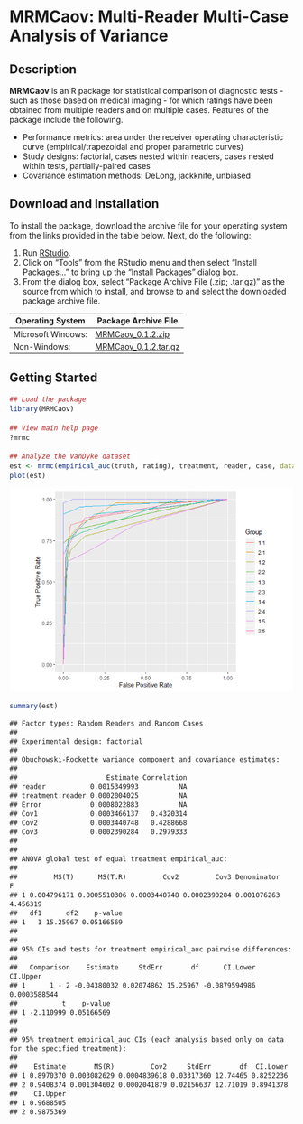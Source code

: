 MRMCaov: Multi-Reader Multi-Case Analysis of Variance
================

## Description

**MRMCaov** is an R package for statistical comparison of diagnostic
tests - such as those based on medical imaging - for which ratings have
been obtained from multiple readers and on multiple cases. Features of
the package include the following.

  - Performance metrics: area under the receiver operating
    characteristic curve (empirical/trapezoidal and proper parametric
    curves)
  - Study designs: factorial, cases nested within readers, cases nested
    within tests, partially-paired cases
  - Covariance estimation methods: DeLong, jackknife, unbiased

## Download and Installation

To install the package, download the archive file for your operating
system from the links provided in the table below. Next, do the
following:

1.  Run [RStudio](https://www.rstudio.com/products/rstudio/).
2.  Click on “Tools” from the RStudio menu and then select “Install
    Packages…” to bring up the “Install Packages” dialog box.
3.  From the dialog box, select “Package Archive File (.zip; .tar.gz)”
    as the source from which to install, and browse to and select the
    downloaded package archive
file.

| Operating System   | Package Archive File                                                                                                                             |
| ------------------ | ------------------------------------------------------------------------------------------------------------------------------------------------ |
| Microsoft Windows: | [MRMCaov\_0.1.2.zip](https://iowa-my.sharepoint.com/:u:/g/personal/bjsmith_uiowa_edu/EZlO1rYXXZ9HiT4fD4Q5AF8B-tyJQw087MlMfbsp-4nZEQ?e=mvIZPk)    |
| Non-Windows:       | [MRMCaov\_0.1.2.tar.gz](https://iowa-my.sharepoint.com/:u:/g/personal/bjsmith_uiowa_edu/EVvhUJr9mxJNixFiQVvFx8oB11kISQDxWz_Ay4gIPWb1nw?e=ZmIlUf) |

## Getting Started

``` r
## Load the package
library(MRMCaov)

## View main help page
?mrmc

## Analyze the VanDyke dataset
est <- mrmc(empirical_auc(truth, rating), treatment, reader, case, data = VanDyke)
plot(est)
```

![](README_files/figure-gfm/mrmc-1.png)<!-- -->

``` r
summary(est)
```

    ## Factor types: Random Readers and Random Cases
    ## 
    ## Experimental design: factorial 
    ## 
    ## Obuchowski-Rockette variance component and covariance estimates:
    ## 
    ##                      Estimate Correlation
    ## reader           0.0015349993          NA
    ## treatment:reader 0.0002004025          NA
    ## Error            0.0008022883          NA
    ## Cov1             0.0003466137   0.4320314
    ## Cov2             0.0003440748   0.4288668
    ## Cov3             0.0002390284   0.2979333
    ## 
    ## 
    ## ANOVA global test of equal treatment empirical_auc:
    ## 
    ##         MS(T)      MS(T:R)         Cov2         Cov3 Denominator        F
    ## 1 0.004796171 0.0005510306 0.0003440748 0.0002390284 0.001076263 4.456319
    ##   df1      df2    p-value
    ## 1   1 15.25967 0.05166569
    ## 
    ## 
    ## 95% CIs and tests for treatment empirical_auc pairwise differences:
    ## 
    ##   Comparison    Estimate     StdErr       df      CI.Lower      CI.Upper
    ## 1      1 - 2 -0.04380032 0.02074862 15.25967 -0.0879594986  0.0003588544
    ##           t    p-value
    ## 1 -2.110999 0.05166569
    ## 
    ## 
    ## 95% treatment empirical_auc CIs (each analysis based only on data for the specified treatment):
    ## 
    ##    Estimate       MS(R)         Cov2     StdErr       df  CI.Lower
    ## 1 0.8970370 0.003082629 0.0004839618 0.03317360 12.74465 0.8252236
    ## 2 0.9408374 0.001304602 0.0002041879 0.02156637 12.71019 0.8941378
    ##    CI.Upper
    ## 1 0.9688505
    ## 2 0.9875369
